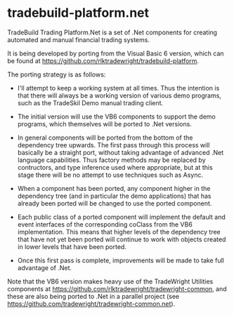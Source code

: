 # tradebuild-platform.net
TradeBuild Trading Platform.Net is a set of .Net components for creating automated and manual financial trading systems.

It is being developed by porting from the Visual Basic 6 version, which can be found at https://github.com/rlktradewright/tradebuild-platform.

The porting strategy is as follows:

* I'll attempt to keep a working system at all times. Thus the intention is that there will always be a working version of various demo programs, such as the TradeSkil Demo manual trading client.

* The initial version will use the VB6 components to support the demo programs, which themselves will be ported to .Net versions.

* In general components will be ported from the bottom of the dependency tree upwards. The first pass through this process will basically be a straight port, without taking advantage of advanced .Net language capabilities. Thus factory methods may be replaced by contructors, and type inference used where appropriate, but at this stage there will be no attempt to use techniques such as Async.

* When a component has been ported, any component higher in the dependency tree (and in particular the demo applications) that has already been ported will be changed to use the ported component.

* Each public class of a ported component will implement the default and event interfaces of the corresponding coClass from the VB6 implementation. This means that higher levels of the dependency tree that have not yet been ported will continue to work with objects created in lower levels that have been ported.

* Once this first pass is complete, improvements will be made to take full advantage of .Net.

Note that the VB6 version makes heavy use of the TradeWright Utilities components at https://github.com/rlktradewright/tradewright-common, and these are also being ported to .Net in a parallel project (see https://github.com/tradewright/tradewright-common.net).



